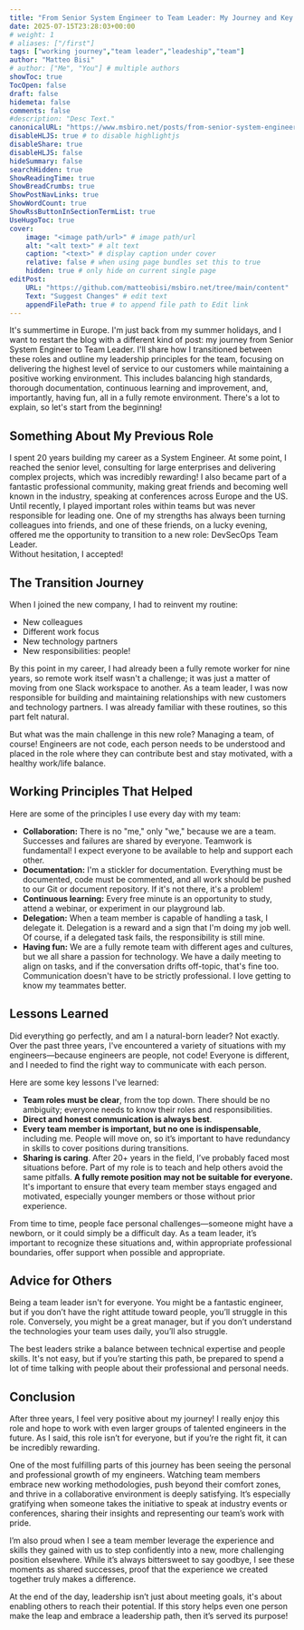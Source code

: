 ```yaml
---
title: "From Senior System Engineer to Team Leader: My Journey and Key Leadership Principles"
date: 2025-07-15T23:28:03+00:00
# weight: 1
# aliases: ["/first"]
tags: ["working journey","team leader","leadeship","team"]
author: "Matteo Bisi"
# author: ["Me", "You"] # multiple authors
showToc: true
TocOpen: false
draft: false
hidemeta: false
comments: false
#description: "Desc Text."
canonicalURL: "https://www.msbiro.net/posts/from-senior-system-engineer-to-team-leader-journey-leadership-principales/"
disableHLJS: true # to disable highlightjs
disableShare: true
disableHLJS: false
hideSummary: false
searchHidden: true
ShowReadingTime: true
ShowBreadCrumbs: true
ShowPostNavLinks: true
ShowWordCount: true
ShowRssButtonInSectionTermList: true
UseHugoToc: true
cover:
    image: "<image path/url>" # image path/url
    alt: "<alt text>" # alt text
    caption: "<text>" # display caption under cover
    relative: false # when using page bundles set this to true
    hidden: true # only hide on current single page
editPost:
    URL: "https://github.com/matteobisi/msbiro.net/tree/main/content"
    Text: "Suggest Changes" # edit text
    appendFilePath: true # to append file path to Edit link
---
```

It's summertime in Europe. I'm just back from my summer holidays, and I want to restart the blog with a different kind of post: my journey from Senior System Engineer to Team Leader. I'll share how I transitioned between these roles and outline my leadership principles for the team, focusing on delivering the highest level of service to our customers while maintaining a positive working environment. This includes balancing high standards, thorough documentation, continuous learning and improvement, and, importantly, having fun, all in a fully remote environment. There's a lot to explain, so let's start from the beginning!

## Something About My Previous Role

I spent 20 years building my career as a System Engineer. At some point, I reached the senior level, consulting for large enterprises and delivering complex projects, which was incredibly rewarding! I also became part of a fantastic professional community, making great friends and becoming well known in the industry, speaking at conferences across Europe and the US. Until recently, I played important roles within teams but was never responsible for leading one. One of my strengths has always been turning colleagues into friends, and one of these friends, on a lucky evening, offered me the opportunity to transition to a new role: DevSecOps Team Leader.  
Without hesitation, I accepted!

## The Transition Journey

When I joined the new company, I had to reinvent my routine:

- New colleagues
- Different work focus
- New technology partners
- New responsibilities: people!

By this point in my career, I had already been a fully remote worker for nine years, so remote work itself wasn't a challenge; it was just a matter of moving from one Slack workspace to another. As a team leader, I was now responsible for building and maintaining relationships with new customers and technology partners. I was already familiar with these routines, so this part felt natural.

But what was the main challenge in this new role? Managing a team, of course! Engineers are not code, each person needs to be understood and placed in the role where they can contribute best and stay motivated, with a healthy work/life balance.

## Working Principles That Helped

Here are some of the principles I use every day with my team:

- **Collaboration:** There is no "me," only "we," because we are a team. Successes and failures are shared by everyone. Teamwork is fundamental! I expect everyone to be available to help and support each other.
- **Documentation:** I'm a stickler for documentation. Everything must be documented, code must be commented, and all work should be pushed to our Git or document repository. If it's not there, it's a problem!
- **Continuous learning:** Every free minute is an opportunity to study, attend a webinar, or experiment in our playground lab.
- **Delegation:** When a team member is capable of handling a task, I delegate it. Delegation is a reward and a sign that I'm doing my job well. Of course, if a delegated task fails, the responsibility is still mine.
- **Having fun:** We are a fully remote team with different ages and cultures, but we all share a passion for technology. We have a daily meeting to align on tasks, and if the conversation drifts off-topic, that's fine too. Communication doesn't have to be strictly professional. I love getting to know my teammates better.


## Lessons Learned

Did everything go perfectly, and am I a natural-born leader? Not exactly. Over the past three years, I've encountered a variety of situations with my engineers—because engineers are people, not code! Everyone is different, and I needed to find the right way to communicate with each person.

Here are some key lessons I've learned:

- **Team roles must be clear**, from the top down. There should be no ambiguity; everyone needs to know their roles and responsibilities.
- **Direct and honest communication is always best**.
- **Every team member is important, but no one is indispensable**, including me. People will move on, so it’s important to have redundancy in skills to cover positions during transitions.
- **Sharing is caring**. After 20+ years in the field, I’ve probably faced most situations before. Part of my role is to teach and help others avoid the same pitfalls.
**A fully remote position may not be suitable for everyone.** It's important to ensure that every team member stays engaged and motivated, especially younger members or those without prior experience.

From time to time, people face personal challenges—someone might have a newborn, or it could simply be a difficult day. As a team leader, it’s important to recognize these situations and, within appropriate professional boundaries, offer support when possible and appropriate.

## Advice for Others

Being a team leader isn't for everyone. You might be a fantastic engineer, but if you don’t have the right attitude toward people, you’ll struggle in this role. Conversely, you might be a great manager, but if you don’t understand the technologies your team uses daily, you’ll also struggle.

The best leaders strike a balance between technical expertise and people skills. It's not easy, but if you’re starting this path, be prepared to spend a lot of time talking with people about their professional and personal needs.

## Conclusion

After three years, I feel very positive about my journey! I really enjoy this role and hope to work with even larger groups of talented engineers in the future. As I said, this role isn’t for everyone, but if you’re the right fit, it can be incredibly rewarding.

One of the most fulfilling parts of this journey has been seeing the personal and professional growth of my engineers. Watching team members embrace new working methodologies, push beyond their comfort zones, and thrive in a collaborative environment is deeply satisfying. It’s especially gratifying when someone takes the initiative to speak at industry events or conferences, sharing their insights and representing our team’s work with pride.

I’m also proud when I see a team member leverage the experience and skills they gained with us to step confidently into a new, more challenging position elsewhere. While it’s always bittersweet to say goodbye, I see these moments as shared successes, proof that the experience we created together truly makes a difference.

At the end of the day, leadership isn’t just about meeting goals, it's about enabling others to reach their potential. If this story helps even one person make the leap and embrace a leadership path, then it’s served its purpose!